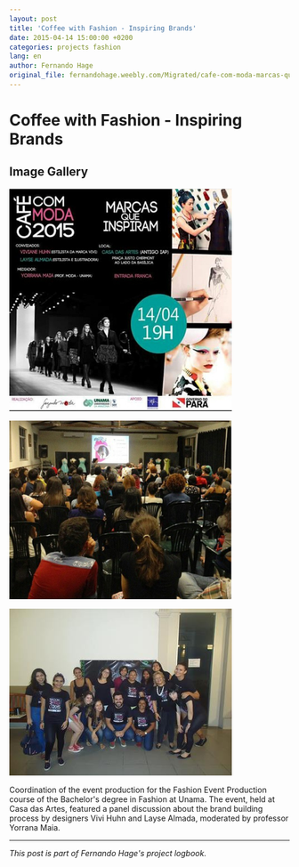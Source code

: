 ```yaml
---
layout: post
title: 'Coffee with Fashion - Inspiring Brands'
date: 2015-04-14 15:00:00 +0200
categories: projects fashion
lang: en
author: Fernando Hage
original_file: fernandohage.weebly.com/Migrated/cafe-com-moda-marcas-que-inspiram.html
---
```


# Coffee with Fashion - Inspiring Brands

## Image Gallery


![Coffee with Fashion - Inspiring Brands](/assets/images/2015-04-14-cafe-moda-marcas-inspiradoras-palestras-01.png)



![Coffee with Fashion - Inspiring Brands](/assets/images/2015-04-14-cafe-moda-marcas-inspiradoras-palestras-02.png)



![Coffee with Fashion - Inspiring Brands](/assets/images/2015-04-14-cafe-moda-marcas-inspiradoras-palestras-03.jpg)


Coordination of the event production for the Fashion Event Production course of the Bachelor's degree in Fashion at Unama. The event, held at Casa das Artes, featured a panel discussion about the brand building process by designers Vivi Huhn and Layse Almada, moderated by professor Yorrana Maia.

---

*This post is part of Fernando Hage's project logbook.*